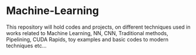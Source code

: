 # Machine-Learning

This repository will hold codes and projects, on different techniques used in works related to Machine Learning, NN, CNN, Traditional methods, Pipelining, CUDA Rapids, toy examples and basic codes to modern techniques etc...